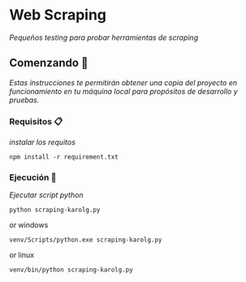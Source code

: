 # Web Scraping

_Pequeños testing para probar herramientas de scraping_

## Comenzando 🚀

_Estas instrucciones te permitirán obtener una copia del proyecto en funcionamiento en tu máquina local para propósitos de desarrollo y pruebas._

### Requisitos 📋

_instalar los requitos_

```
npm install -r requirement.txt
```

### Ejecución 🔧

_Ejecutar script python_

```
python scraping-karolg.py
```
or windows

```
venv/Scripts/python.exe scraping-karolg.py
```

or linux

```
venv/bin/python scraping-karolg.py
```




